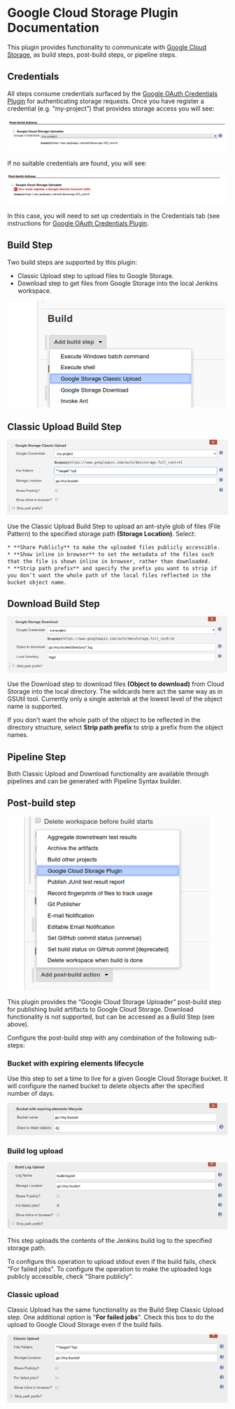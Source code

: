 # Google Cloud Storage Plugin Documentation

This plugin provides functionality to communicate with [Google Cloud Storage](https://cloud.google.com/storage), as build steps, post-build steps, or pipeline steps.

## Credentials

All steps consume credentials surfaced by the [Google OAuth Credentials Plugin](https://github.com/jenkinsci/google-oauth-plugin) for authenticating storage requests.  Once you have register a credential (e.g. “my-project”) that provides storage access you will see:

![credentials](images/credentials.png)

If no suitable credentials are found, you will see:

![credential error](images/credentials_error.png)

In this case, you will need to set up credentials in the Credentials tab (see instructions for [Google OAuth Credentials Plugin](https://github.com/jenkinsci/google-oauth-plugin).

## Build Step

Two build steps are supported by this plugin:

* Classic Upload step to upload files to Google Storage.
* Download step to get files from Google Storage into the local Jenkins workspace.
	
![downdrop](images/dropdown.png)

## Classic Upload Build Step

![classic build step](images/classic_build_step.png)

Use the Classic Upload Build Step to upload an ant-style glob of files (File Pattern) to the specified storage path **(Storage Location)**. Select:

    * **Share Publicly** to make the uploaded files publicly accessible.
    * **Show inline in browser** to set the metadata of the files such that the file is shown inline in browser, rather than downloaded.
    * **Strip path prefix** and specify the prefix you want to strip if you don’t want the whole path of the local files reflected in the bucket object name.
	
## Download Build Step

![download build step](images/download_build_step.png)

Use the Download step to download files **(Object to download)** from Cloud Storage into the local directory. The wildcards here act the same way as in GSUtil tool. Currently only a single asterisk at the lowest level of the object name is supported.

If you don't want the whole path of the object to be reflected in the directory structure, select **Strip path prefix** to strip a prefix from the object names.

## Pipeline Step

Both Classic Upload and Download functionality are available through pipelines and can be generated with Pipeline Syntax builder.

## Post-build step

![post build dropdown](images/post_build_dropdown.png)

This plugin provides the “Google Cloud Storage Uploader” post-build step for publishing build artifacts to Google Cloud Storage. Download functionality is not supported, but can be accessed as a Build Step (see above).

Configure the post-build step with any combination of the following sub-steps:

### Bucket with expiring elements lifecycle

Use this step to set a time to live for a given Google Cloud Storage bucket. It will configure the named bucket to delete objects after the specified number of days.

![bucket](images/bucket.png)

### Build log upload

![build log](images/buildlog.png)

This step uploads the contents of the Jenkins build log to the specified storage path.

To configure this operation to upload stdout even if the build fails, check "For failed jobs". To configure the operation to make the uploaded logs publicly accessible, check "Share publicly".

### Classic upload

Classic Upload has the same functionality as the Build Step Classic Upload step. One additional option is "**For failed jobs**". Check this box to do the upload to Google Cloud Storage even if the build fails.

![classic upload](images/classic_upload.png)

